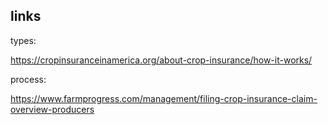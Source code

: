 ## links

types:

https://cropinsuranceinamerica.org/about-crop-insurance/how-it-works/

process:

https://www.farmprogress.com/management/filing-crop-insurance-claim-overview-producers
